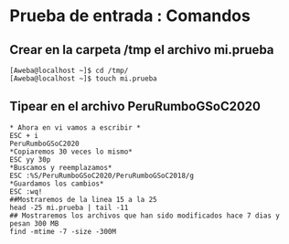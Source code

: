 # Prueba de entrada : Comandos
## Crear en la carpeta /tmp el archivo mi.prueba
```[Aweba@localhost ~]$ cd /tmp/```    
```[Aweba@localhost ~]$ touch mi.prueba```    
## Tipear en el archivo PeruRumboGSoC2020
```[Aweba@localhost ~]$ vi mi.prueba  
* Ahora en vi vamos a escribir *
ESC + i  
PeruRumboGSoC2020  
*Copiaremos 30 veces lo mismo*
ESC yy 30p  
*Buscamos y reemplazamos*  
ESC :%S/PeruRumboGSoC2020/PeruRumboGSoC2018/g  
*Guardamos los cambios*  
ESC :wq!  
##Mostraremos de la linea 15 a la 25  
head -25 mi.prueba | tail -11  
## Mostraremos los archivos que han sido modificados hace 7 dias y pesan 300 MB
find -mtime -7 -size -300M  

